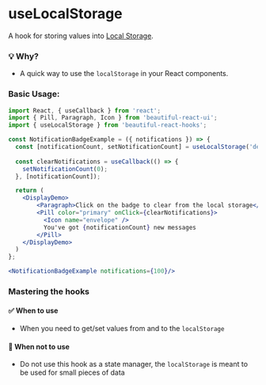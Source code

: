 # useLocalStorage

A hook for storing values into [Local Storage](https://developer.mozilla.org/en-US/docs/Web/API/Window/localStorage).

### 💡 Why?

- A quick way to use the `localStorage` in your React components.

### Basic Usage:

```jsx harmony
import React, { useCallback } from 'react'; 
import { Pill, Paragraph, Icon } from 'beautiful-react-ui'; 
import { useLocalStorage } from 'beautiful-react-hooks'; 

const NotificationBadgeExample = ({ notifications }) => {
  const [notificationCount, setNotificationCount] = useLocalStorage('demo-notification-count', notifications);
  
  const clearNotifications = useCallback(() => {
    setNotificationCount(0);
  }, [notificationCount]);

  return (
    <DisplayDemo>
        <Paragraph>Click on the badge to clear from the local storage</Paragraph>
        <Pill color="primary" onClick={clearNotifications}>
          <Icon name="envelope" />
          You've got {notificationCount} new messages
        </Pill>
    </DisplayDemo>
  )
};

<NotificationBadgeExample notifications={100}/>
```

### Mastering the hooks

#### ✅ When to use
 
- When you need to get/set values from and to the `localStorage` 

#### 🛑 When not to use

- Do not use this hook as a state manager, the `localStorage` is meant to be used for small pieces of data

